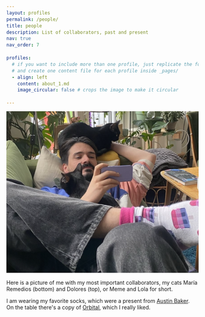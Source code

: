 ```yaml
---
layout: profiles
permalink: /people/
title: people
description: List of collaborators, past and present
nav: true
nav_order: 7

profiles:
  # if you want to include more than one profile, just replicate the following block
  # and create one content file for each profile inside _pages/
  - align: left
    content: about_1.md
    image_circular: false # crops the image to make it circular
    
---
```

<img src="meme_lola.jpg" width="1400">

Here is a picture of me with my most important collaborators, my cats María Remedios (bottom) and Dolores (top), or Meme and Lola for short.  

I am wearing my favorite socks, which were a present from [Austin Baker](https://www.austinabaker.com/).   
On the table there's a copy of [Orbital](https://en.wikipedia.org/wiki/Orbital_(novel)), which I really liked. 
